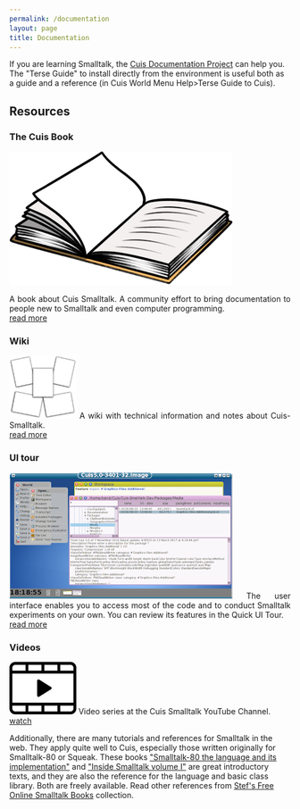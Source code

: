 ```yaml
---
permalink: /documentation
layout: page
title: Documentation
---
```


If you are learning Smalltalk, the [Cuis Documentation
Project](http://github.com/DrCuis) can help you. The "Terse
Guide" to install directly from the environment is useful both as a
guide and a reference (in Cuis World Menu Help>Terse Guide to Cuis).


## Resources

<div class="row">
	<div class="col">
		<h3>The Cuis Book</h3>
		<img src="./assets/imgs/book.png" class="doc">
		<p align="justify">A book about Cuis Smalltalk. A community effort to bring documentation to people new to Smalltalk and even computer programming.
		<br><a href="https://DrCuis.github.io/TheCuisBook/">read more</a></p>
	</div>
	<div class="col">
		<h3>Wiki</h3>
		<p align="justify"><img src="./assets/imgs/wiki.png" class="doc" style="width:120px;">
		A wiki with technical information and notes about Cuis-Smalltalk.
		<br><a href="https://github.com/nmingotti/The-Cuis-CookBook/wiki">read more</a></p>
	</div>
</div>
<div class="row">
	<div class="col">
		<h3>UI tour</h3>
		<p align="justify"><img src="./assets/imgs/ui-tour.png" class="doc">
		The user interface enables you to access most of the code and to conduct Smalltalk experiments on your own. You can review its features in the Quick UI Tour.
		<br><a href="https://github.com/DrCuis/Tutorials/tree/main/100-Quick-Tour">read more</a></p>
	</div>
	<div class="col">
		<h3>Videos</h3>
		<p align="justify"><img src="./assets/imgs/video.png" class="doc" style="width: 120px;">
		Video series at the Cuis Smalltalk YouTube Channel.
		<br><a href="https://www.youtube.com/playlist?list=PLbevs6Mp0MMMaR5gSYzJQXQ56OplFSCJk">watch</a></p>
	</div>
</div>


Additionally, there are many tutorials and references for Smalltalk in the web. They apply quite well to Cuis, especially those written originally for Smalltalk-80 or Squeak. These books ["Smalltalk-80 the language and its implementation"](http://stephane.ducasse.free.fr/FreeBooks/BlueBook/Bluebook.pdf) and ["Inside Smalltalk volume I"](http://stephane.ducasse.free.fr/FreeBooks/InsideST/InsideSmalltalk.pdf) are great introductory texts, and they are also the reference for the language and basic class library. Both are freely available. Read other references from [Stef's Free Online Smalltalk Books](http://stephane.ducasse.free.fr/FreeBooks/) collection.
